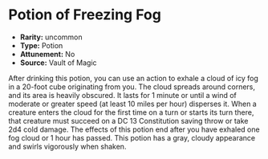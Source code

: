 
# Potion of Freezing Fog

* **Rarity:** uncommon
* **Type:** Potion
* **Attunement:** No
* **Source:** Vault of Magic


After drinking this potion, you can use an action to exhale a cloud of icy fog in a 20-foot cube originating from you. The cloud spreads around corners, and its area is heavily obscured. It lasts for 1 minute or until a wind of moderate or greater speed (at least 10 miles per hour) disperses it. When a creature enters the cloud for the first time on a turn or starts its turn there, that creature must succeed on a DC 13 Constitution saving throw or take 2d4 cold damage. The effects of this potion end after you have exhaled one fog cloud or 1 hour has passed. This potion has a gray, cloudy appearance and swirls vigorously when shaken.
